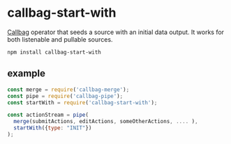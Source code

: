 # callbag-start-with

[Callbag](https://github.com/callbag/callbag) operator that seeds a source with an initial data output. It works for both listenable and pullable sources.

`npm install callbag-start-with`

## example

```js
const merge = require('callbag-merge');
const pipe = require('callbag-pipe');
const startWith = require('callbag-start-with');

const actionStream = pipe(
  merge(submitActions, editActions, someOtherActions, .... ),
  startWith({type: "INIT"})
);
```
